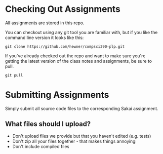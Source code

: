 # Checking Out Assignments

All assignments are stored in this repo.

You can checkout using any git tool you are familiar with, but if you
like the command line version it looks like this:

    git clone https://github.com/hewner/compsci390-plp.git

If you've already checked out the repo and want to make sure you're
getting the latest version of the class notes and assignments, be sure
to pull.

    git pull

# Submitting Assignments

Simply submit all source code files to the corresponding Sakai assignment.

## What files should I upload?

* Don't upload files we provide but that you haven't edited
  (e.g. tests)
* Don't zip all your files together - that makes things annoying
* Don't include compiled files

